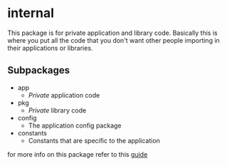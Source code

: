 # internal

This package is for private application and library code. Basically this is
where you put all the code that you don't want other people importing in their
applications or libraries.

## Subpackages

- app
  - *Private* application code
- pkg
  - *Private* library code
- config
  - The application config package
- constants
  - Constants that are specific to the application

for more info on this package refer to this [guide](https://github.com/golang-standards/project-layout/blob/master/internal/README.md)
